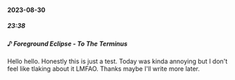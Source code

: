 #### 2023-08-30
##### 23:38

##### ♪ Foreground Eclipse - To The Terminus

Hello hello. Honestly this is just a test. Today was kinda annoying but I don't feel like tlaking about it LMFAO. Thanks maybe I'll write more later.
